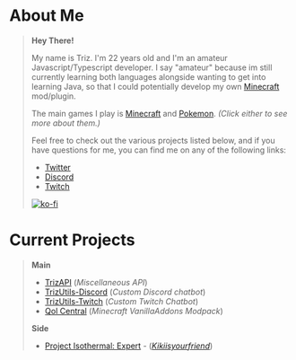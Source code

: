 # About Me
> **Hey There!**
>
> My name is Triz. I'm 22 years old and I'm an amateur Javascript/Typescript developer. I say "amateur" because im still currently learning both languages alongside wanting to get into learning Java, so that I could potentially develop my own [Minecraft](Minecraft.md) mod/plugin.
> 
> The main games I play is [Minecraft](Minecraft.md) and [Pokemon](Pokemon.md). _(Click either to see more about them.)_
> 
> Feel free to check out the various projects listed below, and if you have questions for me, you can find me on any of the following links:
> - [Twitter](http://twitter.itsjusttriz.com)
> - [Discord](http://discord.itsjusttriz.com)
> - [Twitch](http://twitch.itsjusttriz.com)
> 
> [![ko-fi](https://ko-fi.com/img/githubbutton_sm.svg)](https://ko-fi.com/G2G06VVCK)

# Current Projects

> **Main**
> - [TrizAPI](https://github.com/itsjusttriz/trizutils-api) (*Miscellaneous API*)
> - [TrizUtils-Discord](https://github.com/itsjusttriz/trizutils-discord) (*Custom Discord chatbot*)
> - [TrizUtils-Twitch](https://site.itsjusttriz.com/#/notfound) (*Custom Twitch Chatbot*)
> - [Qol Central](https://www.curseforge.com/minecraft/modpacks/qol-central) (*Minecraft VanillaAddons Modpack*)
> 
> **Side**
> - [Project Isothermal: Expert](https://github.com/Kikiisyourfriend/ProjectIsothermalExpert) - ([*Kikiisyourfriend*](https://github.com/Kikiisyourfriend))
